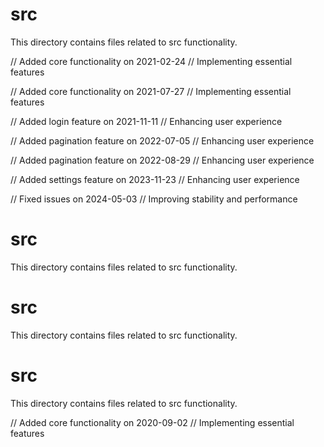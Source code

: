 # src

This directory contains files related to src functionality.

// Added core functionality on 2021-02-24
// Implementing essential features

// Added core functionality on 2021-07-27
// Implementing essential features

// Added login feature on 2021-11-11
// Enhancing user experience

// Added pagination feature on 2022-07-05
// Enhancing user experience

// Added pagination feature on 2022-08-29
// Enhancing user experience

// Added settings feature on 2023-11-23
// Enhancing user experience

// Fixed issues on 2024-05-03
// Improving stability and performance
# src

This directory contains files related to src functionality.
# src

This directory contains files related to src functionality.
# src

This directory contains files related to src functionality.

// Added core functionality on 2020-09-02
// Implementing essential features
